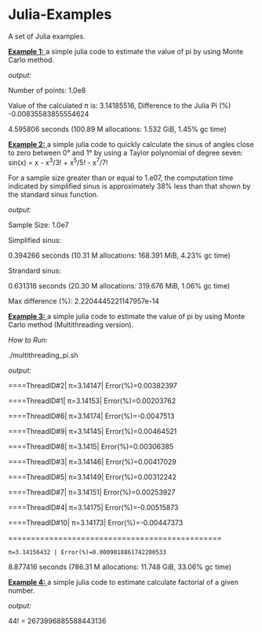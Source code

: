 # Julia-Examples
A set of Julia examples.


<a href="https://github.com/EL-Bakkali-Jaafar/Julia-Examples/blob/main/MC-%CF%80.jl
"><b>Example 1:</b> </a>
a simple julia code to estimate the value of pi by using Monte Carlo method.

<I>output:</I> 

<div class="border border-black-fade bg-red-light p-2 mb-2">
  
  Number of points: 1.0e8
  
  Value of the calculated π is: 3.14185516, Difference to the Julia Pi (%) -0.00835583855554624
  
  4.595806 seconds (100.89 M allocations: 1.532 GiB, 1.45% gc time)
  </div>
  
  
  

<a href="https://github.com/EL-Bakkali-Jaafar/Julia-Examples/blob/main/calc_sinus_small_angles.jl"><b>Example 2:</b> </a>
a simple julia code to quickly calculate the sinus of angles close to zero between 0° and 1° by using a Taylor polynomial of degree seven: 
sin(x) = x - x<sup>3</sup>/3! + x<sup>5</sup>/5! - x<sup>7</sup>/7!

For a sample size greater than or equal to 1.e07, the computation time indicated by simplified sinus is approximately 38% less than that shown by the standard sinus function.

<I>output:</I> 

Sample Size: 1.0e7

Simplified sinus: 

  0.394266 seconds (10.31 M allocations: 168.391 MiB, 4.23% gc time)
  
Strandard sinus: 

  0.631318 seconds (20.30 M allocations: 319.676 MiB, 1.06% gc time)
  
Max difference (%): 2.2204445221147957e-14


<a href="https://github.com/EL-Bakkali-Jaafar/Julia-Examples/blob/main/multithreading_pi.sh
"><b>Example 3:</b> </a>
a simple julia code to estimate the value of pi by using Monte Carlo method (Multithreading version).
 
 
 <I>How to Run:</I> 

 ./multithreading_pi.sh 
 
 <I>output:</I> 

====ThreadID#2| π=3.14147| Error(%)=0.00382397

====ThreadID#1| π=3.14153| Error(%)=0.00203762

====ThreadID#6| π=3.14174| Error(%)=-0.0047513

====ThreadID#9| π=3.14145| Error(%)=0.00464521

====ThreadID#8| π=3.1415| Error(%)=0.00306385

====ThreadID#3| π=3.14146| Error(%)=0.00417029

====ThreadID#5| π=3.14149| Error(%)=0.00312242

====ThreadID#7| π=3.14151| Error(%)=0.00253927

====ThreadID#4| π=3.14175| Error(%)=-0.00515873

====ThreadID#10| π=3.14173| Error(%)=-0.00447373

===============================================

    π=3.14156432 | Error(%)=0.0009018861742200533
    
  8.877416 seconds (786.31 M allocations: 11.748 GiB, 33.06% gc time)
  


<a href="https://github.com/EL-Bakkali-Jaafar/Julia-Examples/blob/main/factorial.jl"><b>
  Example 4:</b> </a>
a simple julia code to estimate calculate factorial of a given number.

<I>output:</I> 


44! = 2673996885588443136




